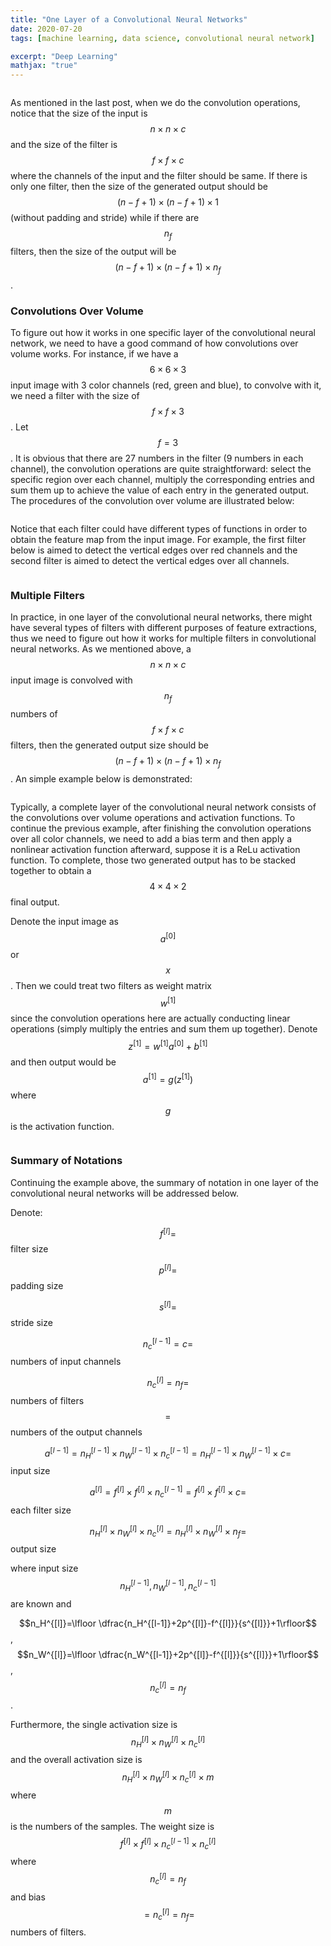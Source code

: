 ```yaml
---
title: "One Layer of a Convolutional Neural Networks"
date: 2020-07-20
tags: [machine learning, data science, convolutional neural network]

excerpt: "Deep Learning"
mathjax: "true"
---
```


<img src="{{ site.url }}{{ site.baseurl }}/images/one_layer_cnn/header_img.jpeg" alt="">

As mentioned in the last post, when we do the convolution operations, notice that the size of the input is $$n\times n\times c$$ and the size of the filter is $$f\times f\times c$$ where the channels of the input and the filter should be same. If there is only one filter, then the size of the generated output should be $$(n-f+1)\times (n-f+1) \times 1$$ (without padding and stride) while if there are $$n_f$$ filters, then the size of the output will be $$(n-f+1)\times (n-f+1) \times n_f$$.

### Convolutions Over Volume

To figure out how it works in one specific layer of the convolutional neural network, we need to have a good command of how convolutions over volume works. For instance, if we have a $$6\times6\times3$$ input image with 3 color channels (red, green and blue), to convolve with it, we need a filter with the size of $$f\times f\times 3$$. Let $$f=3$$. It is obvious that there are 27 numbers in the filter (9 numbers in each channel), the convolution operations are quite straightforward: select the specific region over each channel, multiply the corresponding entries and sum them up to achieve the value of each entry in the generated output. The procedures of the convolution over volume are illustrated below:

<img src="{{ site.url }}{{ site.baseurl }}/images/one_layer_cnn/conv_over_volume.PNG" alt="">

Notice that each filter could have different types of functions in order to obtain the feature map from the input image. For example, the first filter below is aimed to detect the vertical edges over red channels and the second filter is aimed to detect the vertical edges over all channels.

<img src="{{ site.url }}{{ site.baseurl }}/images/one_layer_cnn/filters.PNG" alt="">

### Multiple Filters

In practice, in one layer of the convolutional neural networks, there might have several types of filters with different purposes of feature extractions, thus we need to figure out how it works for multiple filters in convolutional neural networks. As we mentioned above, a $$n\times n\times c$$ input image is convolved with $$n_f $$ numbers of  $$f\times f\times c $$ filters, then the generated output size should be $$(n-f+1)\times (n-f+1)\times n_f$$. An simple example below is demonstrated:

<img src="{{ site.url }}{{ site.baseurl }}/images/one_layer_cnn/multiple_filters.PNG" alt="">

Typically, a complete layer of the convolutional neural network consists of the convolutions over volume operations and activation functions. To continue the previous example, after finishing the convolution operations over all color channels, we need to add a bias term and then apply a nonlinear activation function afterward, suppose it is a ReLu activation function. To complete, those two generated output has to be stacked together to obtain a $$4\times4\times2$$ final output.

Denote the input image as $$a^{[0]}$$ or $$x$$. Then we could treat two filters as weight matrix $$w^{[1]}$$ since the convolution operations here are actually conducting linear operations (simply multiply the entries and sum them up together). Denote $$z^{[1]}=w^{[1]}a^{[0]}+b^{[1]}$$ and then output would be $$a^{[1]}=g(z^{[1]})$$ where $$g$$ is the activation function.

<img src="{{ site.url }}{{ site.baseurl }}/images/one_layer_cnn/one_layer_procedure.PNG" alt="">

### Summary of Notations

Continuing the example above, the summary of notation in one layer of the convolutional neural networks will be addressed below.


Denote:

$$f^{[l]}=$$ filter size

$$p^{[l]}=$$ padding size

$$s^{[l]}=$$ stride size

$$n_c^{[l-1]}=c=$$ numbers of input channels

$$n_c^{[l]}=n_f=$$ numbers of filters $$=$$ numbers of the output channels


$$a^{[l-1]}=n_H^{[l-1]}\times n_W^{[l-1]}\times n_c^{[l-1]}=n_H^{[l-1]}\times n_W^{[l-1]}\times c=$$ input size

$$a^{[l]}=f^{[l]}\times f^{[l]} \times n_c^{[l-1]}=f^{[l]}\times f^{[l]} \times c=$$ each filter size

$$n_H^{[l]}\times n_W^{[l]}\times n_c^{[l]}=n_H^{[l]}\times n_W^{[l]}\times n_f=$$ output size

where input size $$n_H^{[l-1]},n_W^{[l-1]},n_c^{[l-1]}$$ are known and

$$n_H^{[l]}=\lfloor \dfrac{n_H^{[l-1]}+2p^{[l]}-f^{[l]}}{s^{[l]}}+1\rfloor$$, $$n_W^{[l]}=\lfloor \dfrac{n_W^{[l-1]}+2p^{[l]}-f^{[l]}}{s^{[l]}}+1\rfloor$$, $$n_c^{[l]}=n_f$$.

Furthermore, the single activation size is $$n_H^{[l]}\times n_W^{[l]}\times n_c^{[l]}$$ and the overall activation size is $$n_H^{[l]}\times n_W^{[l]}\times n_c^{[l]}\times m$$ where $$m$$ is the numbers of the samples. The weight size is $$f^{[l]}\times f^{[l]} \times n_c^{[l-1]}\times n_c^{[l]}$$ where $$n_c^{[l]}=n_f$$ and bias$$=n_c^{[l]}=n_f=$$ numbers of filters.
